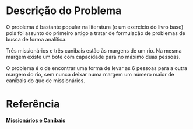 # Descrição do Problema

O problema é bastante popular na literatura (e um exercício do livro base) pois foi assunto do primeiro artigo a tratar de formulação de problemas de busca de forma analítica.

Três missionários e três canibais estão às margens de um rio. Na mesma margem existe um bote com capacidade para no máximo duas pessoas.

O problema é o de encontrar uma forma de levar as 6 pessoas para a outra margem do rio, sem nunca deixar numa margem um número maior de canibais do que de missionários.


# Referência

<strong><a href="https://slideplayer.com.br/slide/367818/" title="Missionários e Canibais" target="_blank">Missionários e Canibais</a></strong>
